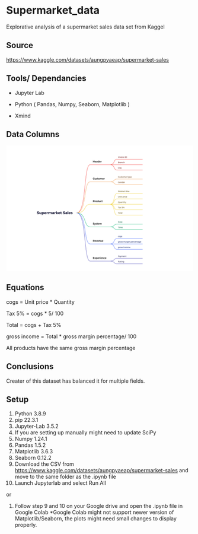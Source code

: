 # Supermarket_data
Explorative analysis of a supermarket sales data set from Kaggel

## Source
https://www.kaggle.com/datasets/aungpyaeap/supermarket-sales

## Tools/ Dependancies

* Jupyter Lab

* Python ( Pandas, Numpy, Seaborn, Matplotlib )

* Xmind

## Data Columns
![](Columns.png)

## Equations

cogs = Unit price * Quantity

Tax 5% = cogs * 5/ 100

Total = cogs + Tax 5%

gross income = Total * gross margin percentage/ 100

All products have the same gross margin percentage

## Conclusions

Creater of this dataset has balanced it for multiple fields.

## Setup

1. Python 3.8.9
2. pip 22.3.1
3. Jupyter-Lab 3.5.2
4. If you are setting up manually might need to update SciPy
5. Numpy 1.24.1
6. Pandas 1.5.2
7. Matplotlib 3.6.3
8. Seaborn 0.12.2
9. Download the CSV from https://www.kaggle.com/datasets/aungpyaeap/supermarket-sales and move to the same folder as the .ipynb file
10. Launch Jupyterlab and select Run All 

or 

1. Follow step 9 and 10 on your Google drive and open the .ipynb file in Google Colab
*Google Colab might not support newer version of Matplotlib/Seaborn, the plots might need small changes to display properly.

